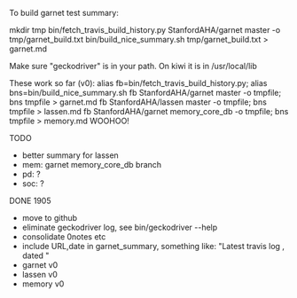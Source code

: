 To build garnet test summary:

  mkdir tmp
  bin/fetch_travis_build_history.py StanfordAHA/garnet master -o tmp/garnet_build.txt
  bin/build_nice_summary.sh tmp/garnet_build.txt > garnet.md

Make sure "geckodriver" is in your path. On kiwi it is in /usr/local/lib

These work so far (v0):
  alias fb=bin/fetch_travis_build_history.py; alias bns=bin/build_nice_summary.sh
  fb StanfordAHA/garnet master -o tmpfile; bns tmpfile > garnet.md
  fb StanfordAHA/lassen master -o tmpfile; bns tmpfile > lassen.md
  fb StanfordAHA/garnet memory_core_db -o tmpfile; bns tmpfile > memory.md WOOHOO!



TODO
- better summary for lassen
- mem: garnet memory_core_db branch
- pd: ?
- soc: ?



DONE 1905
- move to github
- eliminate geckodriver log, see bin/geckodriver --help
- consolidate 0notes etc
- include URL,date in garnet_summary, something like:
  "Latest travis log <url>, dated <date>"
- garnet v0
- lassen v0
- memory v0
